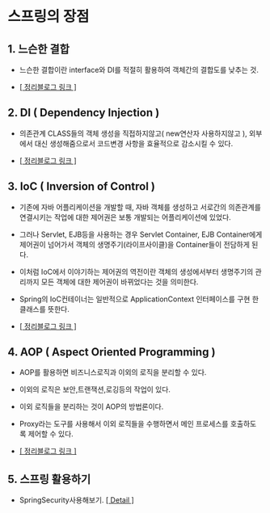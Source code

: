 # 스프링의 장점

## 1. 느슨한 결합
- 느슨한 결합이란 interface와 DI를 적절히 활용하여 객체간의 결합도를 낮추는 것.

- <a href="https://taesan94.tistory.com/85?category=364478">[ 정리블로그 링크 ]</a>

## 2. DI ( Dependency Injection )
- 의존관계 CLASS들의 객체 생성을 직접하지않고( new연산자 사용하지않고 ), 외부에서 대신 생성해줌으로서 코드변경 사항을 효율적으로 감소시킬 수 있다.

- <a href="https://taesan94.tistory.com/86?category=364478">[ 정리블로그 링크 ]</a>

## 3. IoC ( Inversion of Control )
- 기존에 자바 어플리케이션을 개발할 때, 자바 객체를 생성하고 서로간의 의존관계를 연결시키는 작업에 대한 제어권은 보통 개발되는 어플리케이션에 있었다.

- 그러나 Servlet, EJB등을 사용하는 경우 Servlet Container, EJB Container에게 제어권이 넘어가서 객체의 생명주기(라이프사이클)을 Container들이 전담하게 된다.

- 이처럼 IoC에서 이야기하는 제어권의 역전이란 객체의 생성에서부터 생명주기의 관리까지 모든 객체에 대한 제어권이 바뀌었다는 것을 의미한다.

- Spring의 IoC컨테이너는 일반적으로 ApplicationContext 인터페이스를 구현 한 클래스를 뜻한다.

- <a href="https://taesan94.tistory.com/86?category=364478">[ 정리블로그 링크 ]</a>

## 4. AOP ( Aspect Oriented Programming )

- AOP를 활용하면 비즈니스로직과 이외의 로직을 분리할 수 있다.

- 이외의 로직은 보안,트랜잭션,로깅등의 작업이 있다.

- 이외 로직들을 분리하는 것이 AOP의 방법론이다.

- Proxy라는 도구를 사용해서 이외 로직들을 수행하면서 메인 프로세스를 호출하도록 제어할 수 있다.

- <a href="https://taesan94.tistory.com/89?category=364478">[ 정리블로그 링크 ]</a>

## 5. 스프링 활용하기

- SpringSecurity사용해보기. <a href="">[ Detail ]</a>

